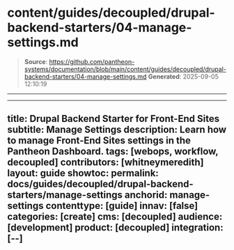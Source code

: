 # content/guides/decoupled/drupal-backend-starters/04-manage-settings.md

> **Source**: https://github.com/pantheon-systems/documentation/blob/main/content/guides/decoupled/drupal-backend-starters/04-manage-settings.md
> **Generated**: 2025-09-05 12:10:19

---

---
title: Drupal Backend Starter for Front-End Sites
subtitle: Manage Settings
description: Learn how to manage Front-End Sites settings in the Pantheon Dashboard.
tags: [webops, workflow, decoupled]
contributors: [whitneymeredith]
layout: guide
showtoc:
permalink: docs/guides/decoupled/drupal-backend-starters/manage-settings
anchorid: manage-settings
contenttype: [guide]
innav: [false]
categories: [create]
cms: [decoupled]
audience: [development]
product: [decoupled]
integration: [--]
---

<Partial file="decoupled-manage-settings.md" />